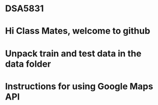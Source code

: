 # DSA5831

# Hi Class Mates, welcome to github

# Unpack train and test data in the data folder

# Instructions for using Google Maps API

